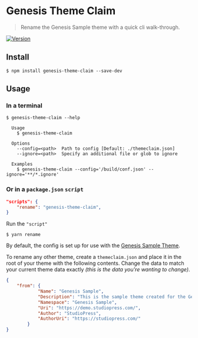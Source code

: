# Genesis Theme Claim

> Rename the Genesis Sample theme with a quick cli walk-through.

[![Version][version-badge]][npm]

[version-badge]: https://img.shields.io/npm/v/theme-claim.svg?style=flat-square
[npm]: https://npmjs.com/package/genesis-theme-claim

## Install

```shell
$ npm install genesis-theme-claim --save-dev
```

## Usage

### In a terminal

```shell
$ genesis-theme-claim --help

  Usage
    $ genesis-theme-claim

  Options
    --config=<path>  Path to config [Default: ./themeclaim.json]
    --ignore=<path>  Specify an additional file or glob to ignore

  Examples
    $ genesis-theme-claim --config='/build/conf.json' --ignore='**/*.ignore'
```

### Or in a `package.json` `script`

```json
"scripts": {
	"rename": "genesis-theme-claim",
}
```

Run the `"script"`

```shell
$ yarn rename
```

By default, the config is set up for use with the [Genesis Sample Theme](https://github.com/studiopress/genesis-sample).

To rename any other theme, create a `themeclaim.json` and place it in the root of your theme with the following contents.
Change the data to match your current theme data exactly _(this is the data you're wanting to change)_.

```json
{
	"from": {
    		"Name": "Genesis Sample",
    		"Description": "This is the sample theme created for the Genesis Framework.",
    		"Namespace": "Genesis Sample",
    		"Uri": "https://demo.studiopress.com/",
    		"Author": "StudioPress",
    		"AuthorUri": "https://studiopress.com/"
    	}
}
```
